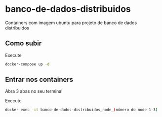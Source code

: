 # banco-de-dados-distribuidos

Containers com imagem ubuntu para projeto de banco de dados distribuidos

## Como subir

Execute 

```bash
docker-compose up -d
```

## Entrar nos containers

Abra 3 abas no seu terminal

Execute

```bash
docker exec -it banco-de-dados-distribuidos_node_(número do node 1-3)
```
